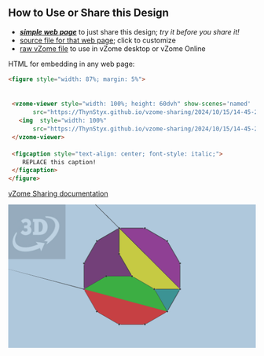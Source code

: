 
## How to Use or Share this Design

 - [***simple web page***](<https://ThynStyx.github.io/vzome-sharing/2024/10/15/14-45-26-Dodec-alone/>) to just share this design; *try it before you share it!*
 - [source file for that web page](<https://github.com/ThynStyx/vzome-sharing/edit/main/2024/10/15/14-45-26-Dodec-alone/index.md>); click to customize
 - [raw vZome file](<https://raw.githubusercontent.com/ThynStyx/vzome-sharing/main/2024/10/15/14-45-26-Dodec-alone/Dodec-alone.vZome>) to use in vZome desktop or vZome Online
 
 HTML for embedding in any web page:
 ```html
<figure style="width: 87%; margin: 5%">
  
  
  <vzome-viewer style="width: 100%; height: 60dvh" show-scenes='named'
        src="https://ThynStyx.github.io/vzome-sharing/2024/10/15/14-45-26-Dodec-alone/Dodec-alone.vZome" >
    <img  style="width: 100%"
        src="https://ThynStyx.github.io/vzome-sharing/2024/10/15/14-45-26-Dodec-alone/Dodec-alone.png" >
  </vzome-viewer>

  <figcaption style="text-align: center; font-style: italic;">
     REPLACE this caption!
  </figcaption>
</figure>

 ```

[vZome Sharing documentation](https://vzome.github.io/vzome/sharing.html#how-it-works)

![Image](<Dodec-alone.png>)

